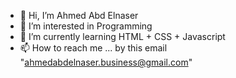 - 👋 Hi, I’m Ahmed Abd Elnaser
- 👀 I’m interested in Programming
- 🌱 I’m currently learning HTML + CSS + Javascript
- 📫 How to reach me ... by this email "ahmedabdelnaser.business@gmail.com"
